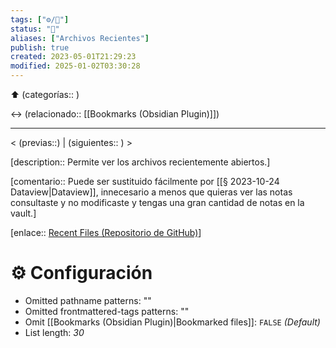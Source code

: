 ```yaml
---
tags: ["⚙️/🔌"]
status: "🔲"
aliases: ["Archivos Recientes"]
publish: true
created: 2023-05-01T21:29:23
modified: 2025-01-02T03:30:28
---
```


⬆️ (categorías:: )

↔ (relacionado:: [[Bookmarks (Obsidian Plugin)]])

---

< (previas::) | (siguientes:: ) >

[description:: Permite ver los archivos recientemente abiertos.]

[comentario:: Puede ser sustituido fácilmente por [[§ 2023-10-24 Dataview|Dataview]], innecesario a menos que quieras ver las notas consultaste y no modificaste y tengas una gran cantidad de notas en la vault.]

[enlace:: [Recent Files (Repositorio de GitHub)](https://github.com/tgrosinger/recent-files-obsidian)]

# ⚙️ Configuración

- Omitted pathname patterns: ""
- Omitted frontmattered-tags patterns: ""
- Omit [[Bookmarks (Obsidian Plugin)|Bookmarked files]]: `FALSE` *(Default)*
- List length: *30*
